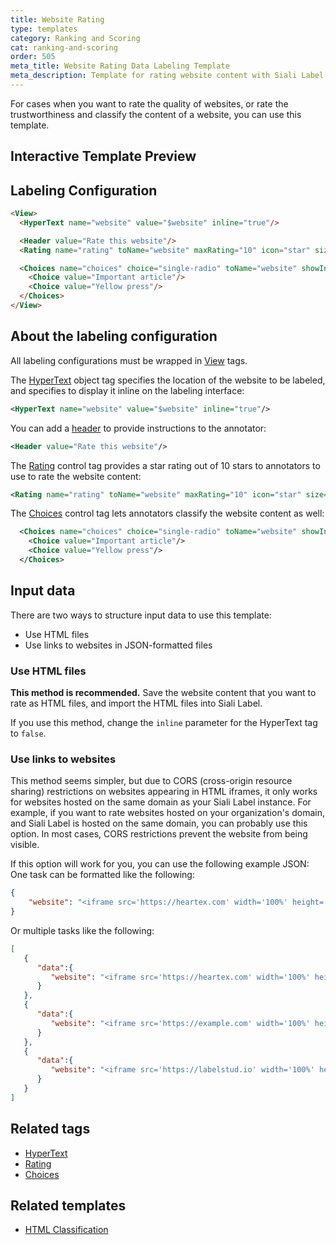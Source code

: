 ```yaml
---
title: Website Rating
type: templates
category: Ranking and Scoring
cat: ranking-and-scoring
order: 505
meta_title: Website Rating Data Labeling Template
meta_description: Template for rating website content with Siali Label for your machine learning and data science projects.
---
```


For cases when you want to rate the quality of websites, or rate the trustworthiness and classify the content of a website, you can use this template.

## Interactive Template Preview

<div id="main-preview"></div>

## Labeling Configuration

```html
<View>
  <HyperText name="website" value="$website" inline="true"/>

  <Header value="Rate this website"/>
  <Rating name="rating" toName="website" maxRating="10" icon="star" size="medium" />

  <Choices name="choices" choice="single-radio" toName="website" showInline="true">
    <Choice value="Important article"/>
    <Choice value="Yellow press"/>
  </Choices>
</View>
```

## About the labeling configuration

All labeling configurations must be wrapped in [View](/tags/view.html) tags.

The [HyperText](/tags/hypertext.html) object tag specifies the location of the website to be labeled, and specifies to display it inline on the labeling interface:
```xml
<HyperText name="website" value="$website" inline="true"/>
```

You can add a [header](/tags/header.html) to provide instructions to the annotator:
```xml
<Header value="Rate this website"/>
```

The [Rating](/tags/rating.html) control tag provides a star rating out of 10 stars to annotators to use to rate the website content:
```xml
<Rating name="rating" toName="website" maxRating="10" icon="star" size="medium" />
```

The [Choices](/tags/choices.html) control tag lets annotators classify the website content as well:
```xml
  <Choices name="choices" choice="single-radio" toName="website" showInline="true">
    <Choice value="Important article"/>
    <Choice value="Yellow press"/>
  </Choices>
```

## Input data

There are two ways to structure input data to use this template:
- Use HTML files
- Use links to websites in JSON-formatted files

### Use HTML files
**This method is recommended.** Save the website content that you want to rate as HTML files, and import the HTML files into Siali Label. 

If you use this method, change the `inline` parameter for the HyperText tag to `false`. 

### Use links to websites
This method seems simpler, but due to CORS (cross-origin resource sharing) restrictions on websites appearing in HTML iframes, it only works for websites hosted on the same domain as your Siali Label instance. For example, if you want to rate websites hosted on your organization's domain, and Siali Label is hosted on the same domain, you can probably use this option. In most cases, CORS restrictions prevent the website from being visible.  

If this option will work for you, you can use the following example JSON:
One task can be formatted like the following:
```json
{
    "website": "<iframe src='https://heartex.com' width='100%' height='600px'/>"
}
```

Or multiple tasks like the following:
```json
[
   {
      "data":{
         "website": "<iframe src='https://heartex.com' width='100%' height='600px'/>"
      }
   },
   {
      "data":{
         "website": "<iframe src='https://example.com' width='100%' height='600px'/>"
      }
   },
   {
      "data":{
         "website": "<iframe src='https://labelstud.io' width='100%' height='600px'/>"
      }
   }
]


```

## Related tags
- [HyperText](/tags/hypertext.html)
- [Rating](/tags/rating.html)
- [Choices](/tags/choices.html)

## Related templates
- [HTML Classification](html_classification.html)